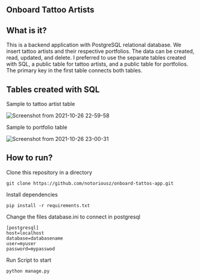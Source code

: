## Onboard Tattoo Artists

## What is it?

This is a backend application with PostgreSQL relational database. We insert tattoo artists and their respective portfolios. The data can be created, read, updated, and delete. I preferred to use the separate tables created with SQL, a public table for tattoo artists, and a public table for portfolios. The primary key in the first table connects both tables.


## Tables created with SQL

Sample to tattoo artist table

![Screenshot from 2021-10-26 22-59-58](https://user-images.githubusercontent.com/64628014/138987247-7bf8b139-569a-4807-9efa-75b34a6a0fe0.png)

Sample to portfolio table

![Screenshot from 2021-10-26 23-00-31](https://user-images.githubusercontent.com/64628014/138987291-f5cc0332-f7af-482f-be61-2bf38ad17b4e.png)


## How to run?

Clone this repository in a directory

~~~
git clone https://github.com/notoriousz/onboard-tattos-app.git
~~~

Install dependencies
~~~
pip install -r requirements.txt
~~~

Change the files database.ini to connect in postgresql
~~~
[postgresql]
host=localhost
database=databasename
user=myuser
password=mypasswod
~~~

Run Script to start
~~~
python manage.py
~~~
